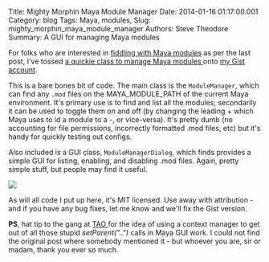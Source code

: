 Title: Mighty Morphin Maya Module Manager
Date: 2014-01-16 01:17:00.001
Category: blog
Tags: Maya, modules, 
Slug: mighty_morphin_maya_module_manager
Authors: Steve Theodore
Summary: A GUI for managing Maya modules

For folks who are interested in [fiddling with Maya modules](magical_modules.html) as per the last post, I've tossed [a quickie class to manage Maya modules ](https://gist.github.com/theodox/8414494)onto [my Gist account](https://gist.github.com/theodox).  
  
This is a bare bones bit of code. The main class is the `ModuleManager`, which can find any `.mod` files on the MAYA_MODULE_PATH of the current Maya environment. It's primary use is to find and list all the modules; secondarily it can be used to toggle them on and off (by changing the leading + which Maya uses to id a module to a -, or vice-versa). It's pretty dumb (no accounting for file permissions, incorrectly formatted .mod files, etc) but it's handy for quickly testing out configs.  
  
Also included is a GUI class, `ModuleManagerDialog`, which finds provides a simple GUI for listing, enabling, and disabling .mod files. Again, pretty simple stuff, but people may find it useful.  

[![](http://4.bp.blogspot.com/-WyKmQOSze2g/Uted0a8FJFI/AAAAAAAA_xo/4pP_U9LJPJ8/s400/modmgr.png)](http://4.bp.blogspot.com/-WyKmQOSze2g/Uted0a8FJFI/AAAAAAAA_xo/4pP_U9LJPJ8/s1600/modmgr.png)


As will all code I put up here, it's MIT licensed. Use away with attribution - and if you have any bug fixes, let me know and we'll fix the Gist version.  
  
**PS**, hat tip to the gang at [TAO ](http://tech-artists.org/) for the idea of using a context manager to get out of all those stupid _setParent("..")_ calls in Maya GUI work. I could not find the original post where somebody mentioned it - but whoever you are, sir or madam, thank you ever so much.  
  



